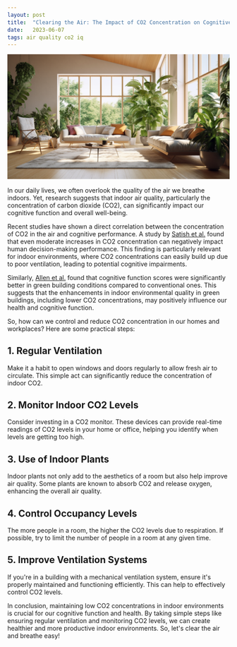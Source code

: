 ```yaml
---
layout: post
title:  "Clearing the Air: The Impact of CO2 Concentration on Cognitive Function and How to Improve Indoor Air Quality"
date:   2023-06-07
tags: air quality co2 iq
---
```


![A nicely lit room full of plants](/assets/air-quality.png)

In our daily lives, we often overlook the quality of the air we breathe indoors. Yet, research suggests that indoor air quality, particularly the concentration of carbon dioxide (CO2), can significantly impact our cognitive function and overall well-being.

Recent studies have shown a direct correlation between the concentration of CO2 in the air and cognitive performance. A study by [Satish et al.](https://www.ncbi.nlm.nih.gov/pmc/articles/PMC3548274/) found that even moderate increases in CO2 concentration can negatively impact human decision-making performance. This finding is particularly relevant for indoor environments, where CO2 concentrations can easily build up due to poor ventilation, leading to potential cognitive impairments.

Similarly, [Allen et al.](https://www.ncbi.nlm.nih.gov/pmc/articles/PMC4892924/) found that cognitive function scores were significantly better in green building conditions compared to conventional ones. This suggests that the enhancements in indoor environmental quality in green buildings, including lower CO2 concentrations, may positively influence our health and cognitive function.

So, how can we control and reduce CO2 concentration in our homes and workplaces? Here are some practical steps:

## 1. Regular Ventilation
Make it a habit to open windows and doors regularly to allow fresh air to circulate. This simple act can significantly reduce the concentration of indoor CO2.

## 2. Monitor Indoor CO2 Levels
Consider investing in a CO2 monitor. These devices can provide real-time readings of CO2 levels in your home or office, helping you identify when levels are getting too high.

## 3. Use of Indoor Plants
Indoor plants not only add to the aesthetics of a room but also help improve air quality. Some plants are known to absorb CO2 and release oxygen, enhancing the overall air quality.

## 4. Control Occupancy Levels
The more people in a room, the higher the CO2 levels due to respiration. If possible, try to limit the number of people in a room at any given time.

## 5. Improve Ventilation Systems
If you're in a building with a mechanical ventilation system, ensure it's properly maintained and functioning efficiently. This can help to effectively control CO2 levels.

In conclusion, maintaining low CO2 concentrations in indoor environments is crucial for our cognitive function and health. By taking simple steps like ensuring regular ventilation and monitoring CO2 levels, we can create healthier and more productive indoor environments. So, let's clear the air and breathe easy!
